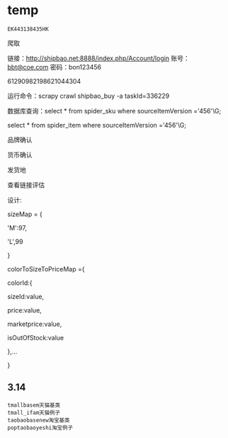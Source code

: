 # temp

```
EK443138435HK
```

爬取

链接：http://shipbao.net:8888/index.php/Account/login
账号：bbt@coe.com
密码：bon123456

61290982198621044304

运行命令：scrapy crawl shipbao_buy -a taskId=336229





数据库查询：select * from spider_sku where sourceItemVersion ='456'\G;

select * from spider_item where sourceItemVersion ='456'\G;







品牌确认

货币确认

发货地

查看链接评估





设计:

sizeMap = {

'M':97,

'L',99

}



colorToSizeToPriceMap ={

colorId:{

sizeId:value,

price:value,

marketprice:value,

isOutOfStock:value

},...

}





## 3.14

```
tmallbasem天猫基类
tmall_ifam天猫例子
taobaobasenew淘宝基类
poptaobaoyeshi淘宝例子
```





